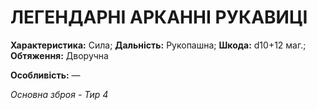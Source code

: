 ﻿# ЛЕГЕНДАРНІ АРКАННІ РУКАВИЦІ

**Характеристика:** Сила; **Дальність:** Рукопашна; **Шкода:** d10+12 маг.; **Обтяження:** Дворучна

**Особливість:** —

*Основна зброя - Тир 4*